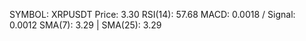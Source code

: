 SYMBOL: XRPUSDT
Price: 3.30
RSI(14): 57.68
MACD: 0.0018 / Signal: 0.0012
SMA(7): 3.29 | SMA(25): 3.29
